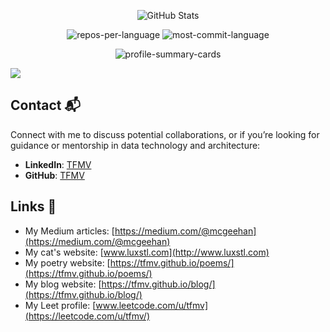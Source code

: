 <p align="center">
  <img src="https://github-stats-alpha.vercel.app/api?username=TFMV&cc=22272e&tc=37BCF6&ic=fff&bc=0000" alt="GitHub Stats">
</p>

<p align="center">
  <img src="http://github-profile-summary-cards.vercel.app/api/cards/repos-per-language?username=TFMV&theme=dracula" alt="repos-per-language">
  <img src="http://github-profile-summary-cards.vercel.app/api/cards/most-commit-language?username=TFMV&theme=dracula" alt="most-commit-language">
</p>

<p align="center">
  <img src="http://github-profile-summary-cards.vercel.app/api/cards/profile-details?username=TFMV&theme=dracula" alt="profile-summary-cards">
</p>

![](https://komarev.com/ghpvc/?username=TFMV)

## Contact 📬

Connect with me to discuss potential collaborations, or if you’re looking for guidance or mentorship in data technology and architecture:

- **LinkedIn**: [TFMV](https://www.linkedin.com/in/tfmv)
- **GitHub**: [TFMV](https://www.github.com/tfmv)

## Links 🔗

- My Medium articles: [https://medium.com/@mcgeehan](https://medium.com/@mcgeehan)
- My cat's website: [www.luxstl.com](http://www.luxstl.com)
- My poetry website: [https://tfmv.github.io/poems/](https://tfmv.github.io/poems/)
- My blog website: [https://tfmv.github.io/blog/](https://tfmv.github.io/blog/)
- My Leet profile: [www.leetcode.com/u/tfmv](https://leetcode.com/u/tfmv/)

